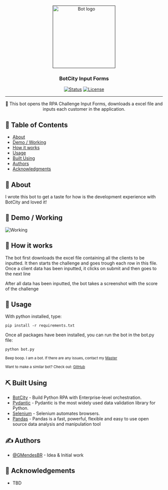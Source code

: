 <p align="center">
  <a href="" rel="noopener">
 <img width=200px height=200px src="https://alexia.vc/wp-content/uploads/2021/12/Botcity2.png" alt="Bot logo"></a>
</p>

<h3 align="center">BotCity Input Forms</h3>

<div align="center">

[![Status](https://img.shields.io/badge/status-active-success.svg)]()
[![License](https://img.shields.io/badge/license-MIT-blue.svg)](/LICENSE)

</div>

---

<p align="center"> 🤖 This bot opens the RPA Challenge Input Forms, downloads a excel file and inputs each customer in the application.
    <br> 
</p>

## 📝 Table of Contents

- [About](#about)
- [Demo / Working](#demo)
- [How it works](#working)
- [Usage](#usage)
- [Built Using](#built_using)
- [Authors](#authors)
- [Acknowledgments](#acknowledgement)

## 🧐 About <a name = "about"></a>

I wrote this bot to get a taste for how is the development experience with BotCity and loved it!

## 🎥 Demo / Working <a name = "demo"></a>

![Working](https://media.giphy.com/media/v1.Y2lkPTc5MGI3NjExcDVkNjZjdTBpa3U3bnVxMjF4cDJ5bGpudHl5d21ua284MnZsbWpqNiZlcD12MV9pbnRlcm5hbF9naWZfYnlfaWQmY3Q9Zw/eFvKBcLVD8lf2FTJUu/giphy.gif)

## 💭 How it works <a name = "working"></a>

The bot first downloads the excel file containing all the clients to be inputted. It then starts the challenge and goes trough each row in this file. Once a client data has been inputted, it clicks on submit and then goes to the next line

After all data has been inputted, the bot takes a screenshot with the score of the challenge

## 🎈 Usage <a name = "usage"></a>

With python installed, type:

```
pip install -r requirements.txt
```

Once all packages have been installed, you can run the bot in the bot.py file:

```
python bot.py
```




<sup>Beep boop. I am a bot. If there are any issues, contact my [Master](https://www.linkedin.com/in/guigomeebr/)</sup>

<sup>Want to make a similar bot? Check out: [GitHub](https://github.com/botcity-dev)</sup>

## ⛏️ Built Using <a name = "built_using"></a>

- [BotCity](hhttps://www.botcity.dev/) - Build Python RPA with Enterprise-level orchestration.
- [Pydantic](https://docs.pydantic.dev/latest/) - Pydantic is the most widely used data validation library for Python.
- [Selenium](https://www.selenium.dev/) - Selenium automates browsers. 
- [Pandas](https://pandas.pydata.org/) - Pandas is a fast, powerful, flexible and easy to use open source data analysis and manipulation tool

## ✍️ Authors <a name = "authors"></a>

- [@GMendesBR](https://github.com/GuiMendes-BR) - Idea & Initial work

## 🎉 Acknowledgements <a name = "acknowledgement"></a>

- TBD
